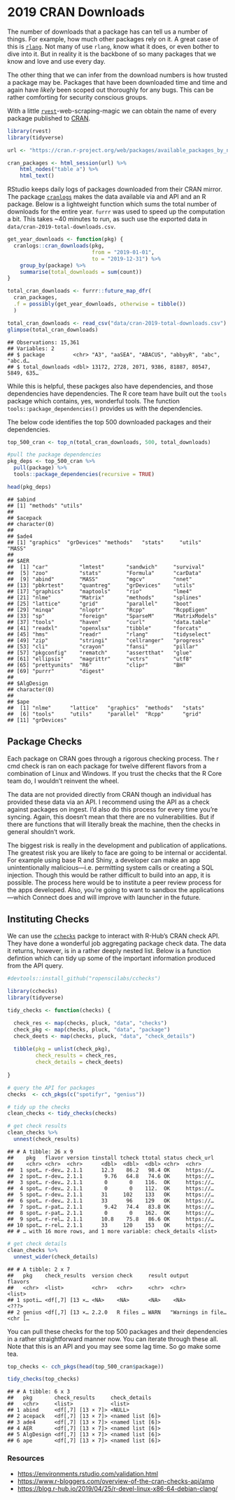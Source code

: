 2019 CRAN Downloads
================

The number of downloads that a package has can tell us a number of
things. For example, how much other packages rely on it. A great case of
this is [`rlang`](https://github.com/r-lib/rlang). Not many of use
`rlang`, know what it does, or even bother to dive into it. But in
reality it is the backbone of so many packages that we know and love and
use every day.

The other thing that we can infer from the download numbers is how
trusted a package may be. Packages that have been downloaded time and
time and again have *likely* been scoped out thoroughly for any bugs.
This can be rather comforting for security conscious groups.

With a little
[`rvest`](https://github.com/tidyverse/rvest)-web-scraping-magic we can
obtain the name of every package published to
[CRAN](https://cran.r-project.org/).

``` r
library(rvest)
library(tidyverse)

url <- "https://cran.r-project.org/web/packages/available_packages_by_name.html"

cran_packages <- html_session(url) %>% 
    html_nodes("table a") %>% 
    html_text()
```

RStudio keeps daily logs of packages downloaded from their CRAN mirror.
The package [`cranlogs`](https://r-hub.github.io/cranlogs) makes the
data available via and API and an R package. Below is a lightweight
function which sums the total number of downloads for the entire year.
`furrr` was used to speed up the computation a bit. This takes ~40
minutes to run, as such use the exported data in
`data/cran-2019-total-downloads.csv`.

``` r
get_year_downloads <- function(pkg) {
  cranlogs::cran_downloads(pkg, 
                           from = "2019-01-01",
                           to = "2019-12-31") %>% 
    group_by(package) %>% 
    summarise(total_downloads = sum(count))
}

total_cran_downloads <- furrr::future_map_dfr(
  cran_packages, 
  .f = possibly(get_year_downloads, otherwise = tibble())
  )
```

``` r
total_cran_downloads <- read_csv("data/cran-2019-total-downloads.csv")
glimpse(total_cran_downloads)
```

    ## Observations: 15,361
    ## Variables: 2
    ## $ package         <chr> "A3", "aaSEA", "ABACUS", "abbyyR", "abc", "abc.d…
    ## $ total_downloads <dbl> 13172, 2728, 2071, 9386, 81887, 80547, 5849, 635…

While this is helpful, these packges also have dependencies, and those
dependencies have dependencies. The R core team have built out the
`tools` package which contains, yes, wonderful tools. The function
`tools::package_dependencies()` provides us with the dependencies.

The below code identifies the top 500 downloaded packages and their
dependencies.

``` r
top_500_cran <- top_n(total_cran_downloads, 500, total_downloads)

#pull the package dependencies
pkg_deps <- top_500_cran %>%
  pull(package) %>%
  tools::package_dependencies(recursive = TRUE)
```

``` r
head(pkg_deps)
```

    ## $abind
    ## [1] "methods" "utils"  
    ## 
    ## $acepack
    ## character(0)
    ## 
    ## $ade4
    ## [1] "graphics"  "grDevices" "methods"   "stats"     "utils"     "MASS"     
    ## 
    ## $AER
    ##  [1] "car"          "lmtest"       "sandwich"     "survival"    
    ##  [5] "zoo"          "stats"        "Formula"      "carData"     
    ##  [9] "abind"        "MASS"         "mgcv"         "nnet"        
    ## [13] "pbkrtest"     "quantreg"     "grDevices"    "utils"       
    ## [17] "graphics"     "maptools"     "rio"          "lme4"        
    ## [21] "nlme"         "Matrix"       "methods"      "splines"     
    ## [25] "lattice"      "grid"         "parallel"     "boot"        
    ## [29] "minqa"        "nloptr"       "Rcpp"         "RcppEigen"   
    ## [33] "sp"           "foreign"      "SparseM"      "MatrixModels"
    ## [37] "tools"        "haven"        "curl"         "data.table"  
    ## [41] "readxl"       "openxlsx"     "tibble"       "forcats"     
    ## [45] "hms"          "readr"        "rlang"        "tidyselect"  
    ## [49] "zip"          "stringi"      "cellranger"   "progress"    
    ## [53] "cli"          "crayon"       "fansi"        "pillar"      
    ## [57] "pkgconfig"    "rematch"      "assertthat"   "glue"        
    ## [61] "ellipsis"     "magrittr"     "vctrs"        "utf8"        
    ## [65] "prettyunits"  "R6"           "clipr"        "BH"          
    ## [69] "purrr"        "digest"      
    ## 
    ## $AlgDesign
    ## character(0)
    ## 
    ## $ape
    ##  [1] "nlme"      "lattice"   "graphics"  "methods"   "stats"    
    ##  [6] "tools"     "utils"     "parallel"  "Rcpp"      "grid"     
    ## [11] "grDevices"

## Package Checks

Each package on CRAN goes through a rigorous checking process. The r cmd
check is ran on each package for twelve different flavors from a
combination of Linux and Windows. If you trust the checks that the R
Core team do, I wouldn’t reinvent the wheel.

The data are not provided directly from CRAN though an individual has
provided these data via an API. I recommend using the API as a check
against packages on ingest. I’d also do this process for every time
you’re syncing. Again, this doesn’t mean that there are no
vulnerabilities. But if there are functions that will literally break
the machine, then the checks in general shouldn’t work.

The biggest risk is really in the development and publication of
applications. The greatest risk you are likely to face are going to be
internal or accidental. For example using base R and Shiny, a developer
can make an app unintentionally malicious—i.e. permitting system calls
or creating a SQL injection. Though this would be rather difficult to
build into an app, it is possible. The process here would be to
institute a peer review process for the apps developed. Also, you’re
going to want to sandbox the applications—which Connect does and will
improve with launcher in the future.

## Instituting Checks

We can use the [`cchecks`](https://github.com/ropenscilabs/cchecks)
packge to interact with R-Hub’s CRAN check API. They have done a
wonderful job aggregating package check data. The data it returns,
however, is in a rather deeply nested list. Below is a function
defintion which can tidy up some of the important information produced
from the API query.

``` r
#devtools::install_github("ropenscilabs/cchecks")

library(cchecks)
library(tidyverse)

tidy_checks <- function(checks) {

  check_res <- map(checks, pluck, "data", "checks")
  check_pkg <- map(checks, pluck, "data", "package")
  check_deets <- map(checks, pluck, "data", "check_details")
  
  tibble(pkg = unlist(check_pkg),
         check_results = check_res,
         check_details = check_deets)
  
}
```

``` r
# query the API for packages
checks  <- cch_pkgs(c("spotifyr", "genius"))

# tidy up the checks
clean_checks <- tidy_checks(checks)

# get check results
clean_checks %>% 
  unnest(check_results)
```

    ## # A tibble: 26 x 9
    ##    pkg   flavor version tinstall tcheck ttotal status check_url
    ##    <chr> <chr>  <chr>      <dbl>  <dbl>  <dbl> <chr>  <chr>    
    ##  1 spot… r-dev… 2.1.1      12.3    86.2   98.4 OK     https://…
    ##  2 spot… r-dev… 2.1.1       9.76   64.8   74.6 OK     https://…
    ##  3 spot… r-dev… 2.1.1       0       0    116.  OK     https://…
    ##  4 spot… r-dev… 2.1.1       0       0    112.  OK     https://…
    ##  5 spot… r-dev… 2.1.1      31     102    133   OK     https://…
    ##  6 spot… r-dev… 2.1.1      33      96    129   OK     https://…
    ##  7 spot… r-pat… 2.1.1       9.42   74.4   83.8 OK     https://…
    ##  8 spot… r-pat… 2.1.1       0       0    162.  OK     https://…
    ##  9 spot… r-rel… 2.1.1      10.8    75.8   86.6 OK     https://…
    ## 10 spot… r-rel… 2.1.1      33     120    153   OK     https://…
    ## # … with 16 more rows, and 1 more variable: check_details <list>

``` r
# get check details
clean_checks %>% 
  unnest_wider(check_details)
```

    ## # A tibble: 2 x 7
    ##   pkg    check_results  version check     result output             flavors
    ##   <chr>  <list>         <chr>   <chr>     <chr>  <chr>              <list> 
    ## 1 spoti… <df[,7] [13 ×… <NA>    <NA>      <NA>    <NA>              <???>  
    ## 2 genius <df[,7] [13 ×… 2.2.0   R files … WARN   "Warnings in file… <chr […

You can pull these checks for the top 500 packages and their
dependencies in a rather straightforward manner now. You can iterate
through these all. Note that this is an API and you may see some lag
time. So go make some tea.

``` r
top_checks <- cch_pkgs(head(top_500_cran$package))

tidy_checks(top_checks)
```

    ## # A tibble: 6 x 3
    ##   pkg       check_results     check_details   
    ##   <chr>     <list>            <list>          
    ## 1 abind     <df[,7] [13 × 7]> <NULL>          
    ## 2 acepack   <df[,7] [13 × 7]> <named list [6]>
    ## 3 ade4      <df[,7] [13 × 7]> <named list [6]>
    ## 4 AER       <df[,7] [13 × 7]> <named list [6]>
    ## 5 AlgDesign <df[,7] [13 × 7]> <named list [6]>
    ## 6 ape       <df[,7] [13 × 7]> <named list [6]>

### Resources

  - <https://environments.rstudio.com/validation.html>
  - <https://www.r-bloggers.com/overview-of-the-cran-checks-api/amp>
  - <https://blog.r-hub.io/2019/04/25/r-devel-linux-x86-64-debian-clang/>

